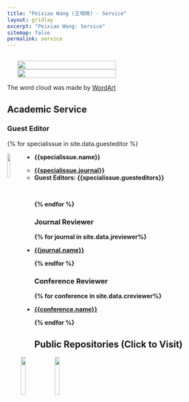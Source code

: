 ```yaml
---
title: "Peixiao Wang (王培晓) - Service"
layout: gridlay
excerpt: "Peixiao Wang: Service"
sitemap: false
permalink: service
---
```


<div class="col-sm-4" align="right" style="display:table-cell; vertical-align:middle; text-align:center">

  <ul style="overflow: hidden">
  <a href ="https://giserwang.github.io"> <img align="right" src="{{ site.url }}{{ site.baseurl }}/images/pages/adminXX.jpg" class="img-responsive" width="100%" /></a>
  <a href ="https://giserwang.github.io"> <img align="right" src="{{ site.url }}{{ site.baseurl }}/images/pages/adminxxx.png" class="img-responsive" width="100%" /></a>
  </ul>
  The word cloud was made by <a href ="https://wordart.com/">WordArt</a><br>
<!--  Photoed at NJTECH <br> -->
</div>

<div class="col-sm-8">

## Academic Service

### Guest Editor

{% for specialissue in site.data.guesteditor %}

<a href="{{specialissue.url}}" target="_blank"> <img align="left" src="{{ site.url }}{{ site.baseurl }}/images/pubpic/{{ specialissue.image }}" width="12%"  /></a>

* <strong>{{specialissue.name}}<strong>
    - <a href="{{specialissue.url}}" target="_blank">{{specialissue.journal}}</a>
    - <strong>Guest Editors</strong>: {{specialissue.guesteditors}}

<br>

{% endfor %}

### Journal Reviewer

<ul>
	{% for journal  in site.data.jreviewer%}
		<li><p><a href="{{journal.url}}" target="_blank" >{{journal.name}}</a> </p></li>
	{% endfor %}
</ul>

### Conference Reviewer

<ul>
	{% for conference  in site.data.creviewer%}
		<li><p><a href="{{conference.url}}" target="_blank" >{{conference.name}}</a> </p></li>
	{% endfor %}
</ul>

## Public Repositories (Click to Visit)

<center class="left">
	<a href="https://github.com/giserwang" target="_blank"> <img align="left" src="{{ site.url }}{{ site.baseurl }}/images/logo/github.png" width="15%"/></a>
    <a href="https://blog.csdn.net/LoveCarpenter" target="_blank"> <img align="left" src="{{ site.url }}{{ site.baseurl }}/images/logo/csdn.jpeg" width="15%"/></a>
</center>

</div>
